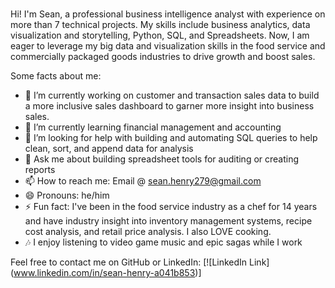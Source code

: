 ### 
<p align='left'>Hi! I'm Sean, a professional business intelligence analyst with experience on more than 7 technical projects. My skills include business analytics, data visualization and storytelling, Python, SQL, and Spreadsheets. Now, I am eager to leverage my big data and visualization skills in the food service and commercially packaged goods industries to drive growth and boost sales.

  Some facts about me:

- 🔭 I’m currently working on customer and transaction sales data to build a more inclusive sales dashboard to garner more insight into business sales. 
- 🌱 I’m currently learning financial management and accounting
- 🤔 I’m looking for help with building and automating SQL queries to help clean, sort, and append data for analysis
- 💬 Ask me about building spreadsheet tools for auditing or creating reports
- 📫 How to reach me: Email @ sean.henry279@gmail.com
- 😄 Pronouns: he/him
- ⚡ Fun fact: I've been in the food service industry as a chef for 14 years and have industry insight into inventory management systems, recipe cost analysis, and retail price analysis. I also LOVE cooking.
- 🎶 I enjoy listening to video game music and epic sagas while I work

Feel free to contact me on GitHub or LinkedIn:
[![LinkedIn Link] (www.linkedin.com/in/sean-henry-a041b853)]
<!--
**CaramelKatfish/CaramelKatfish** is a ✨ _special_ ✨ repository because its `README.md` (this file) appears on your GitHub profile.
-->
